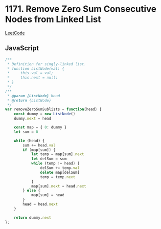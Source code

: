 # 1171. Remove Zero Sum Consecutive Nodes from Linked List

[LeetCode](https://leetcode.com/problems/remove-zero-sum-consecutive-nodes-from-linked-list/)

## JavaScript

```js
/**
 * Definition for singly-linked list.
 * function ListNode(val) {
 *     this.val = val;
 *     this.next = null;
 * }
 */
/**
 * @param {ListNode} head
 * @return {ListNode}
 */
var removeZeroSumSublists = function(head) {
    const dummy = new ListNode()
    dummy.next = head

    const map = { 0: dummy }
    let sum = 0

    while (head) {
        sum += head.val
        if (map[sum]) {
            let temp = map[sum].next
            let delSum = sum
            while (temp != head) {
                delSum += temp.val
                delete map[delSum]
                temp = temp.next
            }
            map[sum].next = head.next
        } else {
            map[sum] = head
        }
        head = head.next
    }

    return dummy.next
};
```
